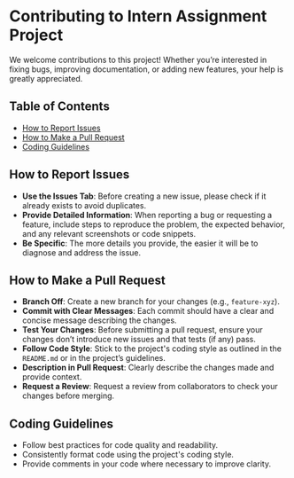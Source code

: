 
# Contributing to Intern Assignment Project

We welcome contributions to this project! Whether you’re interested in fixing bugs, improving documentation, or adding new features, your help is greatly appreciated.

## Table of Contents
- [How to Report Issues](#how-to-report-issues)
- [How to Make a Pull Request](#how-to-make-a-pull-request)
- [Coding Guidelines](#coding-guidelines)

## How to Report Issues
- **Use the Issues Tab**: Before creating a new issue, please check if it already exists to avoid duplicates.
- **Provide Detailed Information**: When reporting a bug or requesting a feature, include steps to reproduce the problem, the expected behavior, and any relevant screenshots or code snippets.
- **Be Specific**: The more details you provide, the easier it will be to diagnose and address the issue.

## How to Make a Pull Request
- **Branch Off**: Create a new branch for your changes (e.g., `feature-xyz`).
- **Commit with Clear Messages**: Each commit should have a clear and concise message describing the changes.
- **Test Your Changes**: Before submitting a pull request, ensure your changes don’t introduce new issues and that tests (if any) pass.
- **Follow Code Style**: Stick to the project's coding style as outlined in the `README.md` or in the project’s guidelines.
- **Description in Pull Request**: Clearly describe the changes made and provide context.
- **Request a Review**: Request a review from collaborators to check your changes before merging.

## Coding Guidelines
- Follow best practices for code quality and readability.
- Consistently format code using the project's coding style.
- Provide comments in your code where necessary to improve clarity.
